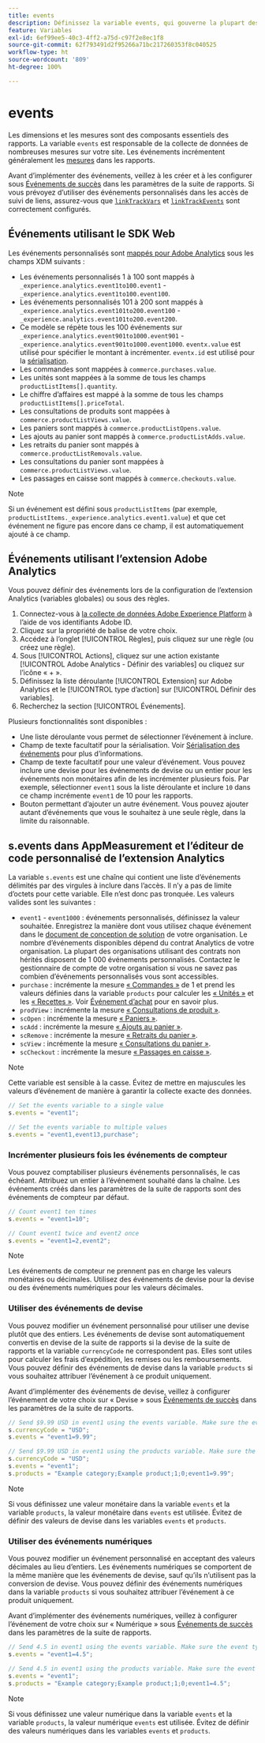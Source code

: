 ```yaml
---
title: events
description: Définissez la variable events, qui gouverne la plupart des mesures de votre site.
feature: Variables
exl-id: 6ef99ee5-40c3-4ff2-a75d-c97f2e8ec1f8
source-git-commit: 62f793491d2f95266a71bc217260353f8c040525
workflow-type: ht
source-wordcount: '809'
ht-degree: 100%

---
```


# events

Les dimensions et les mesures sont des composants essentiels des rapports. La variable `events` est responsable de la collecte de données de nombreuses mesures sur votre site. Les événements incrémentent généralement les [mesures](/help/components/metrics/overview.md) dans les rapports.

Avant d’implémenter des événements, veillez à les créer et à les configurer sous [Événements de succès](/help/admin/admin/c-manage-report-suites/c-edit-report-suites/conversion-var-admin/c-success-events/success-event.md) dans les paramètres de la suite de rapports. Si vous prévoyez d’utiliser des événements personnalisés dans les accès de suivi de liens, assurez-vous que [`linkTrackVars`](../../config-vars/linktrackvars.md) et [`linkTrackEvents`](../../config-vars/linktrackevents.md) sont correctement configurés.

## Événements utilisant le SDK Web

Les événements personnalisés sont [mappés pour Adobe Analytics](https://experienceleague.adobe.com/docs/analytics/implementation/aep-edge/variable-mapping.html?lang=fr) sous les champs XDM suivants :

* Les événements personnalisés 1 à 100 sont mappés à `_experience.analytics.event1to100.event1` - `_experience.analytics.event1to100.event100`.
* Les événements personnalisés 101 à 200 sont mappés à `_experience.analytics.event101to200.event100` - `_experience.analytics.event101to200.event200`.
* Ce modèle se répète tous les 100 événements sur `_experience.analytics.event901to1000.event901` - `_experience.analytics.event901to1000.event1000`. `eventx.value` est utilisé pour spécifier le montant à incrémenter. `eventx.id` est utilisé pour la [sérialisation](event-serialization.md).
* Les commandes sont mappées à `commerce.purchases.value`.
* Les unités sont mappées à la somme de tous les champs `productListItems[].quantity`.
* Le chiffre d’affaires est mappé à la somme de tous les champs `productListItems[].priceTotal`.
* Les consultations de produits sont mappées à `commerce.productListViews.value`.
* Les paniers sont mappés à `commerce.productListOpens.value`.
* Les ajouts au panier sont mappés à `commerce.productListAdds.value`.
* Les retraits du panier sont mappés à `commerce.productListRemovals.value`.
* Les consultations du panier sont mappées à `commerce.productListViews.value`.
* Les passages en caisse sont mappés à `commerce.checkouts.value`.

>[!NOTE]
>
>Si un événement est défini sous `productListItems` (par exemple, `productListItems._experience.analytics.event1.value`) et que cet événement ne figure pas encore dans ce champ, il est automatiquement ajouté à ce champ.

## Événements utilisant l’extension Adobe Analytics

Vous pouvez définir des événements lors de la configuration de l’extension Analytics (variables globales) ou sous des règles.

1. Connectez-vous à [la collecte de données Adobe Experience Platform](https://experience.adobe.com/data-collection) à l’aide de vos identifiants Adobe ID.
2. Cliquez sur la propriété de balise de votre choix.
3. Accédez à l’onglet [!UICONTROL Règles], puis cliquez sur une règle (ou créez une règle).
4. Sous [!UICONTROL Actions], cliquez sur une action existante [!UICONTROL Adobe Analytics - Définir des variables] ou cliquez sur l’icône « + ».
5. Définissez la liste déroulante [!UICONTROL Extension] sur Adobe Analytics et le [!UICONTROL type d’action] sur [!UICONTROL Définir des variables].
6. Recherchez la section [!UICONTROL Événements].

Plusieurs fonctionnalités sont disponibles :

* Une liste déroulante vous permet de sélectionner l’événement à inclure.
* Champ de texte facultatif pour la sérialisation. Voir [Sérialisation des événements](event-serialization.md) pour plus d’informations.
* Champ de texte facultatif pour une valeur d’événement. Vous pouvez inclure une devise pour les événements de devise ou un entier pour les événements non monétaires afin de les incrémenter plusieurs fois. Par exemple, sélectionner `event1` sous la liste déroulante et inclure `10` dans ce champ incrémente `event1` de 10 pour les rapports.
* Bouton permettant d’ajouter un autre événement. Vous pouvez ajouter autant d’événements que vous le souhaitez à une seule règle, dans la limite du raisonnable.

## s.events dans AppMeasurement et l’éditeur de code personnalisé de l’extension Analytics

La variable `s.events` est une chaîne qui contient une liste d’événements délimités par des virgules à inclure dans l’accès. Il n’y a pas de limite d’octets pour cette variable. Elle n’est donc pas tronquée. Les valeurs valides sont les suivantes :

* `event1` - `event1000` : événements personnalisés, définissez la valeur souhaitée. Enregistrez la manière dont vous utilisez chaque événement dans le [document de conception de solution](../../../prepare/solution-design.md) de votre organisation. Le nombre d’événements disponibles dépend du contrat Analytics de votre organisation. La plupart des organisations utilisant des contrats non hérités disposent de 1 000 événements personnalisés. Contactez le gestionnaire de compte de votre organisation si vous ne savez pas combien d’événements personnalisés vous sont accessibles.
* `purchase` : incrémente la mesure [« Commandes »](/help/components/metrics/orders.md) de 1 et prend les valeurs définies dans la variable `products` pour calculer les [« Unités »](/help/components/metrics/units.md) et les [« Recettes »](/help/components/metrics/revenue.md). Voir [Événement d’achat](event-purchase.md) pour en savoir plus.
* `prodView` : incrémente la mesure [« Consultations de produit »](/help/components/metrics/product-views.md).
* `scOpen` : incrémente la mesure [« Paniers »](/help/components/metrics/carts.md).
* `scAdd` : incrémente la mesure [« Ajouts au panier »](/help/components/metrics/cart-additions.md).
* `scRemove` : incrémente la mesure [« Retraits du panier »](/help/components/metrics/cart-removals.md).
* `scView` : incrémente la mesure [« Consultations du panier »](/help/components/metrics/cart-views.md).
* `scCheckout` : incrémente la mesure [« Passages en caisse »](/help/components/metrics/checkouts.md).

>[!NOTE]
>
>Cette variable est sensible à la casse. Évitez de mettre en majuscules les valeurs d’événement de manière à garantir la collecte exacte des données.

```js
// Set the events variable to a single value
s.events = "event1";

// Set the events variable to multiple values
s.events = "event1,event13,purchase";
```

### Incrémenter plusieurs fois les événements de compteur

Vous pouvez comptabiliser plusieurs événements personnalisés, le cas échéant. Attribuez un entier à l’événement souhaité dans la chaîne. Les événements créés dans les paramètres de la suite de rapports sont des événements de compteur par défaut.

```js
// Count event1 ten times
s.events = "event1=10";

// Count event1 twice and event2 once
s.events = "event1=2,event2";
```

>[!NOTE]
>
>Les événements de compteur ne prennent pas en charge les valeurs monétaires ou décimales. Utilisez des événements de devise pour la devise ou des événements numériques pour les valeurs décimales.

### Utiliser des événements de devise

Vous pouvez modifier un événement personnalisé pour utiliser une devise plutôt que des entiers. Les événements de devise sont automatiquement convertis en devise de la suite de rapports si la devise de la suite de rapports et la variable `currencyCode` ne correspondent pas. Elles sont utiles pour calculer les frais d’expédition, les remises ou les remboursements. Vous pouvez définir des événements de devise dans la variable `products` si vous souhaitez attribuer l’événement à ce produit uniquement.

Avant d’implémenter des événements de devise, veillez à configurer l’événement de votre choix sur « Devise » sous [Événements de succès](/help/admin/admin/c-manage-report-suites/c-edit-report-suites/conversion-var-admin/c-success-events/success-event.md) dans les paramètres de la suite de rapports.

```js
// Send $9.99 USD in event1 using the events variable. Make sure the event type for event1 is Currency in Report suite settings
s.currencyCode = "USD";
s.events = "event1=9.99";

// Send $9.99 USD in event1 using the products variable. Make sure the event type for event1 is Currency in Report suite settings
s.currencyCode = "USD";
s.events = "event1";
s.products = "Example category;Example product;1;0;event1=9.99";
```

>[!NOTE]
>
>Si vous définissez une valeur monétaire dans la variable `events` et la variable `products`, la valeur monétaire dans `events` est utilisée. Évitez de définir des valeurs de devise dans les variables `events` et `products`.

### Utiliser des événements numériques

Vous pouvez modifier un événement personnalisé en acceptant des valeurs décimales au lieu d’entiers. Les événements numériques se comportent de la même manière que les événements de devise, sauf qu’ils n’utilisent pas la conversion de devise. Vous pouvez définir des événements numériques dans la variable `products` si vous souhaitez attribuer l’événement à ce produit uniquement.

Avant d’implémenter des événements numériques, veillez à configurer l’événement de votre choix sur « Numérique » sous [Événements de succès](/help/admin/admin/c-manage-report-suites/c-edit-report-suites/conversion-var-admin/c-success-events/success-event.md) dans les paramètres de la suite de rapports.

```js
// Send 4.5 in event1 using the events variable. Make sure the event type for event1 is Numeric in Report suite settings
s.events = "event1=4.5";

// Send 4.5 in event1 using the products variable. Make sure the event type for event1 is Numeric in Report suite settings
s.events = "event1";
s.products = "Example category;Example product;1;0;event1=4.5";
```

>[!NOTE]
>
>Si vous définissez une valeur numérique dans la variable `events` et la variable `products`, la valeur numérique `events` est utilisée. Évitez de définir des valeurs numériques dans les variables `events` et `products`.
